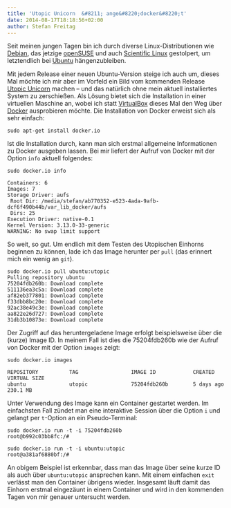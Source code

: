 ```yaml
---
title: 'Utopic Unicorn  &#8211; ange&#8220;docker&#8220;t'
date: 2014-08-17T18:18:56+02:00
author: Stefan Freitag
---
```


Seit meinen jungen Tagen bin ich durch diverse Linux-Distributionen wie
[Debian](http://www.debian.org/index.de.html), das jetzige
[openSUSE](http://de.opensuse.org/Hauptseite) und auch
[Scientific Linux](https://www.scientificlinux.org/)
gestolpert, um letztendlich bei [Ubuntu](http://www.ubuntu.com/) hängenzubleiben.

Mit jedem Release einer neuen Ubuntu-Version steige ich auch um, dieses Mal
möchte ich mir aber im Vorfeld ein Bild vom kommenden Release
[Utopic Unicorn](http://wiki.ubuntuusers.de/Utopic_Unicorn) machen &#8211; und
das natürlich ohne mein aktuell installiertes System zu zerschießen. Als Lösung
bietet sich die Installation in einer virtuellen Maschine an, wobei ich statt
[VirtualBox](https://www.virtualbox.org/ "VirtualBox Homepage") dieses Mal den
Weg über [Docker](http://www.docker.com/ "Docker Homepage") ausprobieren möchte.
Die Installation von Docker erweist sich als sehr einfach:

```shell
sudo apt-get install docker.io
```

Ist die Installation durch, kann man sich erstmal allgemeine Informationen zu
Docker ausgeben lassen. Bei mir liefert der Aufruf von Docker mit der Option
`info` aktuell folgendes:

```shell
sudo docker.io info

Containers: 6
Images: 7
Storage Driver: aufs
 Root Dir: /media/stefan/ab770352-e523-4ada-9afb-dcf6f490b44b/var_lib_docker/aufs
 Dirs: 25
Execution Driver: native-0.1
Kernel Version: 3.13.0-33-generic
WARNING: No swap limit support
```

So weit, so gut. Um endlich mit dem Testen des Utopischen Einhorns beginnen zu
können, lade ich das Image herunter per `pull` (das erinnert mich ein wenig
an `git`).

```shell
sudo docker.io pull ubuntu:utopic
Pulling repository ubuntu
75204fdb260b: Download complete
511136ea3c5a: Download complete
af82eb377801: Download complete
f33dbb8bc20e: Download complete
92ac38e49c3e: Download complete
aa822e26d727: Download complete
31db3b10873e: Download complete
```

Der Zugriff auf das heruntergeladene Image erfolgt beispielsweise über die
(kurze) Image ID. In meinem Fall ist dies die 75204fdb260b wie der Aufruf von
Docker mit der Option `images` zeigt:

```shell
sudo docker.io images

REPOSITORY          TAG                 IMAGE ID            CREATED             VIRTUAL SIZE
ubuntu              utopic              75204fdb260b        5 days ago          230.1 MB
```

Unter Verwendung des Image kann ein Container gestartet werden. Im einfachsten
Fall zündet man eine interaktive Session über die Option `i` und gelangt
per `t`-Option an ein Pseudo-Terminal:

```shell
sudo docker.io run -t -i 75204fdb260b
root@b992c03bb8fc:/#

sudo docker.io run -t -i ubuntu:utopic
root@a381af6880bf:/#
```

An obigem Beispiel ist erkennbar, dass man das Image über seine kurze ID als
auch über `ubuntu:utopic` ansprechen kann. Mit einem einfachen `exit` verlässt
man den Container übrigens wieder.
Insgesamt läuft damit das Einhorn erstmal eingezäunt in einem Container und
wird in den kommenden Tagen von mir genauer untersucht werden.
